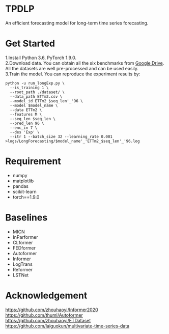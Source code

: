 # TPDLP
An efficient forecasting model for long-term time series forecasting.

# Get Started

1.Install Python 3.6, PyTorch 1.9.0.  
2.Download data. You can obtain all the six benchmarks from [Google Drive](https://drive.google.com/drive/folders/1ZOYpTUa82_jCcxIdTmyr0LXQfvaM9vIy?usp=sharing). All the datasets are well pre-processed and can be used easily.  
3.Train the model. You can reproduce the experiment results by:  

``` 
python -u run_longExp.py \
  --is_training 1 \
  --root_path ./dataset/ \
  --data_path ETTm2.csv \
  --model_id ETTm2_$seq_len'_'96 \
  --model $model_name \
  --data ETTm2 \
  --features M \
  --seq_len $seq_len \
  --pred_len 96 \
  --enc_in 7 \
  --des 'Exp' \
  --itr 1 --batch_size 32 --learning_rate 0.001 >logs/LongForecasting/$model_name'_'ETTm2_$seq_len'_'96.log
```

# Requirement
* numpy
* matplotlib
* pandas
* scikit-learn
* torch==1.9.0

# Baselines
* MICN
* InParformer
* CLformer
* FEDformer
* Autoformer
* Informer
* LogTrans
* Reformer
* LSTNet

# Acknowledgement
https://github.com/zhouhaoyi/Informer2020
https://github.com/thuml/Autoformer
https://github.com/zhouhaoyi/ETDataset
https://github.com/laiguokun/multivariate-time-series-data
